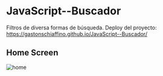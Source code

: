 # JavaScript--Buscador
Filtros de diversa formas de búsqueda.
Deploy del proyecto: https://gastonschiaffino.github.io/JavaScript--Buscador/

## Home Screen
![home](/css/assets/home-screen-buscador.png)
